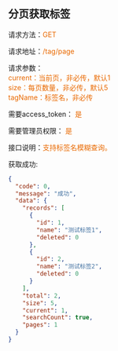 ## 分页获取标签

<p>请求方法：<span style="color:#e96900">GET</p>
<p>请求地址：<span style="color:#e96900">/tag/page</span></p>
<p>请求参数：
<br>
<span style="color:#e96900">current：当前页，非必传，默认1</span>
<br>
<span style="color:#e96900">size：每页数量，非必传，默认5</span>
<br>
<span style="color:#e96900">tagName：标签名，非必传</span>
</p>
<p>需要access_token： <span style="color:#e96900">是</span></p>
<p>需要管理员权限： <span style="color:#e96900">是</span></p>

<p>接口说明：<span style="color:#e96900">支持标签名模糊查询。</span></p>

获取成功:
```json
{
  "code": 0,
  "message": "成功",
  "data": {
    "records": [
      {
        "id": 1,
        "name": "测试标签1",
        "deleted": 0
      },
      {
        "id": 2,
        "name": "测试标签2",
        "deleted": 0
      }
    ],
    "total": 2,
    "size": 5,
    "current": 1,
    "searchCount": true,
    "pages": 1
  }
}
```